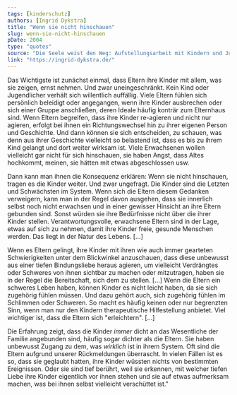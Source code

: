 ```yaml
---
tags: [kinderschutz]
authors: [Ingrid Dykstra]
title: "Wenn sie nicht hinschauen"
slug: wenn-sie-nicht-hinschauen
pDate: 2004
type: "quotes"
source: "Die Seele weist den Weg: Aufstellungsarbeit mit Kindern und Jugendlichen"
link: "https://ingrid-dykstra.de/"
---
```


Das Wichtigste ist zunächst einmal, dass Eltern ihre Kinder mit allem, was sie zeigen, ernst nehmen. Und zwar uneingeschränkt. Kein Kind oder Jugendlicher verhält sich willentlich auffällig. Viele Eltern fühlen sich persönlich beleidigt oder angegangen, wenn ihre Kinder ausbrechen oder sich einer Gruppe anschließen, deren Ideale häufig konträr zum Elternhaus sind. Wenn Eltern begreifen, dass ihre Kinder re-agieren und nicht nur agieren, erfolgt bei ihnen ein Richtungswechsel hin zu ihrer eigenen Person und Geschichte. Und dann können sie sich entscheiden, zu schauen, was denn aus ihrer Geschichte vielleicht so belastend ist, dass es bis zu ihrem Kind gelangt und dort weiter wirksam ist. Viele Erwachsenen wollen vielleicht gar nicht für sich hinschauen, sie haben Angst, dass Altes hochkommt, meinen, sie hätten mit etwas abgeschlossen usw.

Dann kann man ihnen die Konsequenz erklären: Wenn sie nicht hinschauen, tragen es die Kinder weiter. Und zwar ungefragt. Die Kinder sind die Letzten und Schwächsten im System. Wenn sich die Eltern diesem Gedanken verweigern, kann man in der Regel davon ausgehen, dass sie innerlich selbst noch nicht erwachsen und in einer gewisser Hinsicht an ihre Eltern gebunden sind. Sonst würden sie ihre Bedürfnisse nicht über die ihrer Kinder stellen. Verantwortungsvolle, erwachsene Eltern sind in der Lage, etwas auf sich zu nehmen, damit ihre Kinder freie, gesunde Menschen werden. Das liegt in der Natur des Lebens. […]

Wenn es Eltern gelingt, ihre Kinder mit ihren wie auch immer gearteten Schwierigkeiten unter dem Blickwinkel anzuschauen, dass diese unbewusst aus einer tiefen Bindungsliebe heraus agieren, um vielleicht Verdrängtes oder Schweres von ihnen sichtbar zu machen oder mitzutragen, haben sie in der Regel die Bereitschaft, sich dem zu stellen. […] Wenn die Eltern ein schweres Leben haben, können Kinder es nicht leicht haben, da sie sich zugehörig fühlen müssen. Und dazu gehört auch, sich zugehörig fühlen im Schlimmen oder Schweren. So macht es häufig keinen oder nur begrenzten Sinn, wenn man nur den Kindern therapeutische Hilfestellung anbietet. Viel wichtiger ist, dass die Eltern sich "erleichtern". […]

Die Erfahrung zeigt, dass die Kinder *immer* dicht an das Wesentliche der Familie angebunden sind, häufig sogar dichter als die Eltern. Sie haben unbewusst Zugang zu dem, was *wirklich* ist in ihrem System. Oft sind die Eltern aufgrund unserer Rückmeldungen überrascht. In vielen Fällen ist es so, dass sie geglaubt hatten, ihre Kinder wüssten nichts von bestimmten Ereignissen. Oder sie sind tief berührt, weil sie erkennen, mit welcher tiefen Liebe ihre Kinder eigentlich vor ihnen stehen und sie auf etwas aufmerksam machen, was bei ihnen selbst vielleicht verschüttet ist."
